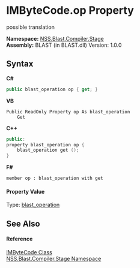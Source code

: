 # IMByteCode.op Property 
 

possible translation

**Namespace:**&nbsp;<a href="f44e629d-16ad-ce78-c6d1-bb239589698b">NSS.Blast.Compiler.Stage</a><br />**Assembly:**&nbsp;BLAST (in BLAST.dll) Version: 1.0.0

## Syntax

**C#**<br />
``` C#
public blast_operation op { get; }
```

**VB**<br />
``` VB
Public ReadOnly Property op As blast_operation
	Get
```

**C++**<br />
``` C++
public:
property blast_operation op {
	blast_operation get ();
}
```

**F#**<br />
``` F#
member op : blast_operation with get

```


#### Property Value
Type: <a href="545d7548-930f-7c02-0adc-5220144448d3">blast_operation</a>

## See Also


#### Reference
<a href="d6363984-4b10-a4ac-7edd-fcca9b5fcf8f">IMByteCode Class</a><br /><a href="f44e629d-16ad-ce78-c6d1-bb239589698b">NSS.Blast.Compiler.Stage Namespace</a><br />